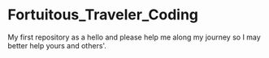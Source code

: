 # Fortuitous_Traveler_Coding
My first repository as a hello and please help me along my journey so I may better help yours and others'.

